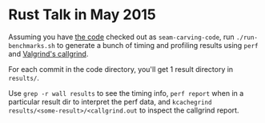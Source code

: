 Rust Talk in May 2015
=====================

Assuming you have [the code](https://github.com/caspark/2015-05-rust-perf-talk-code) checked out as `seam-carving-code`, run `./run-benchmarks.sh` to generate a bunch of timing and profiling results using `perf` and [Valgrind's callgrind](http://valgrind.org/docs/manual/cl-manual.html).

For each commit in the code directory, you'll get 1 result directory in `results/`.

Use `grep -r wall results` to see the timing info, `perf report` when in a particular result dir to interpret the perf data, and `kcachegrind results/<some-result>/<callgrind.out` to inspect the callgrind report.

